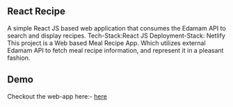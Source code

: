 ## React Recipe

A simple React JS based web application that consumes the Edamam API to search and display recipes.
Tech-Stack:React JS
Deployment-Stack: Netlify
This project is a Web based Meal Recipe App. Which utilizes external Edamam API to fetch meal recipe information, and represent it in a pleasant fashion.


## Demo

Checkout the web-app here:- [here](https://dazzling-hermann-67c236.netlify.app/) 

